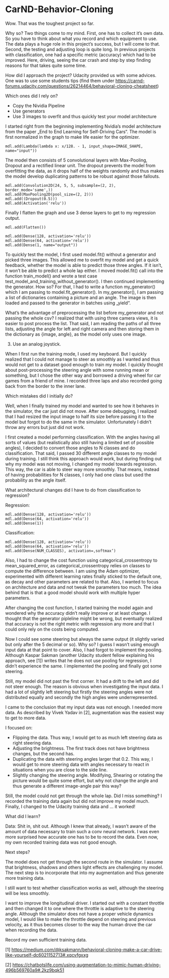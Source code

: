 # CarND-Behavior-Cloning

Wow. That was the toughest project so far.

Why so? Two things come to my mind. 
First, one has to collect it’s own data. So you have to think about what you record and which equipment to use. The data plays a huge role in this project’s success, but I will come to that.
Second, the testing and adjusting loop is quite long. In previous projects with classification, one had a specific metric (accuracy) which had to be improved. Here, driving, seeing the car crash and step by step finding reasons for that takes quite some time.

How did I approach the project?
Udacity provided us with some advices. One was to use some students tips (find them under https://carnd-forums.udacity.com/questions/26214464/behavioral-cloning-cheatsheet)

Which ones did I rely on?

- Copy the Nividia Pipeline
- Use generators 
- Use 3 images to overfit and thus quickly test your model architecture

I started right from the beginning implementing Nvidia’s model architecture from the paper „End to End Learning for Self-Driving Cars“. 
The model is first normalized in the graph to make life  easier for the optimizer.

    mdl.add(Lambda(lambda x: x/128. - 1, input_shape=IMAGE_SHAPE, name="input"))

The model then consists of 5 convolutional layers with Max-Pooling, Dropout and a rectified linear unit. The dropout prevents the model from overfitting the data, as it drops half of the weights randomly and thus makes the model develop duplicating patterns to be robust against those fallouts.

    mdl.add(Convolution2D(24, 5, 5, subsample=(2, 2), border_mode='same',))
    mdl.add(MaxPooling2D(pool_size=(2, 2)))
    mdl.add((Dropout(0.5)))
    mdl.add(Activation('relu'))

Finally I flatten the graph and use 3 dense layers to get to my regression output.

    mdl.add(Flatten())

    mdl.add(Dense(128, activation='relu'))
    mdl.add(Dense(64, activation='relu'))
    mdl.add(Dense(1, name="output"))

To quickly test the model, I first used model.fit() without a generator and picked three images. This allowed me to overfit my model and get a quick feedback, whether the model is able to predict those three angles. If it isn’t, it won’t be able to predict a whole lap either. I moved model.fit() call into the function train_model() and wrote a test case test_model_and_training_without_generator().
I then continued implementing the generator. How so? For that, I had to write a function my_generator() which I am passing to model.fit_generator(). In my_generator(), I am passing a list of dictionaries containing a picture and an angle. The image is then loaded and passed to the generator in batches using „yield“.

What’s the advantage of preprocessing the list before my_generator and not passing the whole csv? I realized that with using three camera views, it is easier to post process the  list. That said, I am reading the paths of all three lists, adjusting the angle for left and right camera and then storing them in the dictionary as {image, angle}, as the model only uses one image.

3) Use an analog joystick.

When I first run the training mode, I used my keyboard. But I quickly realized that I could not manage to steer as smoothly as I wanted and thus would not get to a dataset good enough to train my model. I quickly thought about post-processing the steering angle with some running mean or something, but I chose the other way and borrowed a driving wheel for car games from a friend of mine. I recorded three laps and also recorded going back from the border to the inner lane.

Which mistakes did I initially do?

Well, when I finally trained my model and wanted to see how it behaves in the simulator, the car just did not move. After some debugging, I realized that I had resized the input image to half its size before passing it to the model but forgot to do the same in the simulator. Unfortunately I didn’t throw any errors but just did not work.

I first created a model performing classification. With the angles having all sorts of values (but realistically also still having a limited set of possible angles), I decided to convert those angles to N classes and do classification. That said, I passed 30 different angle classes to my model during training. I still think this approach would work, but during finding out why my model was not moving, I changed my model towards regression. This way, the car is able to steer way more smoothly. That means, instead of having probabilities for N classes, I only had one class but used the probability as the angle itself.

What architectural changes did I have to do from classification to regression?

Regression:

    mdl.add(Dense(128, activation='relu'))
    mdl.add(Dense(64, activation='relu'))
    mdl.add(Dense(1))

Classification:

    mdl.add(Dense(128, activation='relu'))
    mdl.add(Dense(64, activation='relu'))
    mdl.add(Dense(NUM_CLASSES), activation=‚softmax‘)

Also, I had to change the cost function using categorical_crossentropy to mean_squared_error, as categorical_crossentropy relies on classes to compute the difference between. I am using the Adam optimizer, experimented with different learning rates finally sticked to the default one, as decay and other parameters are related to that. Also, I wanted to focus on architecture and data and not tweak the parameters too much. The idea behind that is that a good model should work with multiple hyper parameters.

After changing the cost function, I started training the model again and wondered why the accuracy didn’t really improve or at least change. I thought that the generator pipleline might be wrong, but eventually  realized that accuracy is not the right metric with regression any more and that I could only rely on the costs being computed.

Now I could see some steering but always the same output (it slightly varied but only after the 5 decimal or so). Why so? I guess I wasn’t using enough input data at that point to cover. Also, I had forgot to implement the pooling. Although Kaspar Sakman (another Udacity student fellow explaining his approach, see [1]) writes that he does not use pooling for regression, I didn’t experience the same. I implemented the pooling and finally got some steering.

Still, my model did not past the first corner. It had a drift to the left and did not steer enough. The reason is obvious when investigating the input data. I had a lot of slightly left steering but firstly the steering angles were not distributed equally and secondly the high angles were underrepresented.

I came to the conclusion that my input data was not enough. I needed more data. As described by Vivek Yadav in [2], augmentation was the easiest way to get to more data.

I focused on:

- Flipping the data. Thus way, I would get to as much left steering data as right steering data.
- Adjusting the brightness. The first track does not have brightness changes, but the second has.
- Duplicating the data with steering angles larger that 0.2. This way, I would get to more steering data with angles necessary to react in situations when you are close to the side line.
- Slightly changing the steering angle. Modifying, Shearing or rotating the picture would be quite some effort, but why not change the angle and thus generate a different image-angle pair this way?

Still, the model could not get through the whole lap. Did I miss something? I recorded the training data again but did not improve my model much. Finally, I changed to the Udacity training data and … it worked!

What did I learn?

Data: Shit in, shit out. Although I knew that already, I wasn’t aware of the amount of data necessary to train such a conv neural network. I was even more surprised how accurate one has to be to record the data. Even now, my own recorded training data was not good enough.

Next steps?

The model does not get through the second route in the simulator. I assume that brightness, shadows and others light effects are challenging my model. The next step is to incorporate that into my augmentation and thus generate more training data.

I still want to test whether classification works as well, although the steering will be less smoothly.

I want to improve the longitudinal driver. I started out with a constant throttle and then changed it to one where the throttle is adaptive to the steering angle. Although the simulator does not have a proper vehicle dynamics model, I would like to make the throttle  depend on steering and previous velocity, as it thus becomes closer to the way the human drove the car when recording the data.

Record my own sufficient training data.

[1] https://medium.com/@ksakmann/behavioral-cloning-make-a-car-drive-like-yourself-dc6021152713#.xqcvfgxxg

[2] https://chatbotslife.com/using-augmentation-to-mimic-human-driving-496b569760a9#.2kz9bqk51
